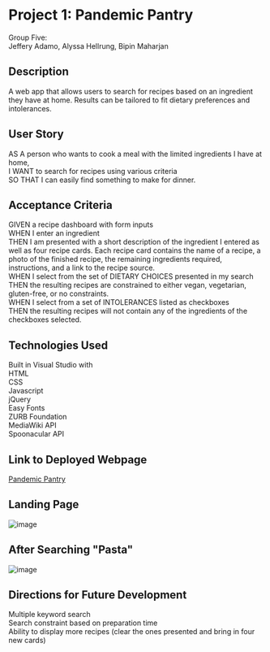 # Project 1: Pandemic Pantry

Group Five:  
Jeffery Adamo, Alyssa Hellrung, Bipin Maharjan

## Description

A web app that allows users to search for recipes based on an ingredient they have at home. Results can be tailored to fit dietary preferences and intolerances. 

## User Story

AS A person who wants to cook a meal with the limited ingredients I have at home,  
I WANT to search for recipes using various criteria  
SO THAT I can easily find something to make for dinner.
 
## Acceptance Criteria
GIVEN a recipe dashboard with form inputs  
WHEN I enter an ingredient  
THEN I am presented with a short description of the ingredient I entered as well as four recipe cards. Each recipe card contains the name of a recipe, a photo of the finished recipe, the remaining ingredients required, instructions, and a link to the recipe source.  
WHEN I select from the set of DIETARY CHOICES presented in my search  
THEN the resulting recipes are constrained to either vegan, vegetarian, gluten-free, or no constraints.  
WHEN I select from a set of INTOLERANCES listed as checkboxes  
THEN the resulting recipes will not contain any of the ingredients of the checkboxes selected.

## Technologies Used
Built in Visual Studio with  
HTML  
CSS  
Javascript  
jQuery  
Easy Fonts  
ZURB Foundation  
MediaWiki API  
Spoonacular API

## Link to Deployed Webpage
[Pandemic Pantry](https://jeffreyadamo.github.io/Project1/)

## Landing Page
![image](https://user-images.githubusercontent.com/57811605/79628786-06f2aa00-80f9-11ea-82fe-1c807108d6f2.png)

## After Searching "Pasta"
![image](https://user-images.githubusercontent.com/57811605/79628762-c5fa9580-80f8-11ea-8ccd-c70c13897287.png)

## Directions for Future Development
Multiple keyword search  
Search constraint based on preparation time  
Ability to display more recipes (clear the ones presented and bring in four new cards)
